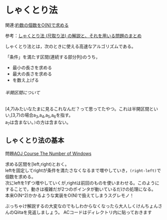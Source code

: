 # しゃくとり法

関連:[約数の個数をO(N)で求める](https://github.com/uno1142/TIL/blob/master/C%2B%2B/%E3%82%A2%E3%83%AB%E3%82%B4%E3%83%AA%E3%82%BA%E3%83%A0/%E7%B4%84%E6%95%B0%E3%81%AE%E5%80%8B%E6%95%B0%E3%81%AE%E5%92%8C%E3%82%920(N)%E3%81%A7%E6%B1%82%E3%82%81%E3%82%8B.md)  

参考：[しゃくとり法 (尺取り法) の解説と、それを用いる問題のまとめ](https://qiita.com/drken/items/ecd1a472d3a0e7db8dce)

しゃくとり法とは，次のときに使える高速なアルゴリズムである。

「条件」を満たす区間(連続する部分列)のうち，
- 最小の長さを求める
- 最大の長さを求める
- を数え上げる


###### 半開区間について

[4,7)みたいなたまに見るこれなんだ？って思ってたやつ。これは半開区間といい,[3,7)の場合a<sub>3</sub>,a<sub>4</sub>,a<sub>5</sub>,a<sub>6</sub>を指す。  
a<sub>7</sub>は含まない。`)`の方は含まない。


## しゃくとり法の基本

問題[AOJ Course The Number of Windows](http://judge.u-aizu.ac.jp/onlinejudge/description.jsp?id=DSL_3_C&lang=jp)

求める区間を[left,right)とおく。  
leftを固定してrightが条件を満たさなくなるまで増やしていき，`(right-left)`で個数を求める。  
次にleftを1ずつ増やしていくが,rightは前回のものを使いまわせる。このようにすることで，動きは複雑だが2つのポインタが動いているだけの処理になる。  
本来O(N^2)かかるような実装をO(N)で扱えてしまうスグレモノ！  

ぶっちゃけ解説するの大変なのでもしわからなくなったら大人しくけんちょんさんのQiitaを見返しましょう。
ACコードはディレクトリ内に貼っておきます
